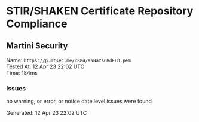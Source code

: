 # STIR/SHAKEN Certificate Repository Compliance

## Martini Security

Name: `https://p.mtsec.me/2884/KNNaYs6HdELD.pem`\
Tested At: 12 Apr 23 22:02 UTC\
Time: 184ms

### Issues

no warning, or error, or notice date level issues were found

Generated: 12 Apr 23 22:02 UTC